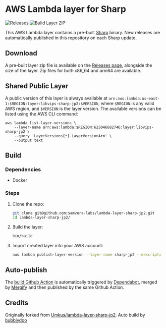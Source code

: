 # AWS Lambda layer for Sharp

![Releases](https://img.shields.io/github/v/release/samvera-labs/lambda-layer-sharp-jp2.svg)
![Build Layer ZIP](https://github.com/samvera-labs/lambda-layer-sharp-jp2/workflows/Build%20Layer%20ZIP/badge.svg)

This AWS Lambda layer contains a pre-built [Sharp](https://www.npmjs.com/package/sharp) binary. New releases are automatically published in this repository on each Sharp update.

## Download

A pre-built layer zip file is available on the [Releases page](https://github.com/samvera-labs/lambda-layer-sharp-jp2/releases), alongside the size of the layer. Zip files for both x86_64 and arm64 are available.

## Shared Public Layer

A public version of this layer is always available at `arn:aws:lambda:us-east-1:$REGION:layer:libvips-sharp-jp2:$VERSION`, where `$REGION` is any valid AWS region, and `$VERSION` is the layer version. The available versions can be listed using the AWS CLI command:
```
aws lambda list-layer-versions \
    --layer-name arn:aws:lambda:$REGION:625046682746:layer:libvips-sharp-jp2 \
    --query 'LayerVersions[*].LayerVersionArn' \
    --output text
```

## Build

### Dependencies

* Docker

### Steps

1. Clone the repo:
    ```sh
    git clone git@github.com:samvera-labs/lambda-layer-sharp-jp2.git
    cd lambda-layer-sharp-jp2/
    ```
1. Build the layer:
    ```sh
    bin/build
    ```
1. Import created layer into your AWS account:
    ```sh
    aws lambda publish-layer-version --layer-name sharp-jp2 --description "Sharp layer with JP2 Support" --license-info "Apache License 2.0" --zip-file fileb://dist/sharp-layer.zip --compatible-runtimes nodejs16.x
    ```

## Auto-publish

The [build Github Action](/.github/workflows/docker-workflow.yml) is automatically triggered by [Dependabot](/.github/dependabot.yml), merged by [Mergify](/.mergify.yml) and then published by the same Github Action.

## Credits

Originally forked from [Umkus/lambda-layer-sharp-jp2](https://github.com/Umkus/lambda-layer-sharp-jp2). Auto build by [bubblydoo](https://github.com/bubblydoo/lambda-layer-sharp)
